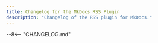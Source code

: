 ```yaml
---
title: Changelog for the MkDocs RSS Plugin
description: "Changelog of the RSS plugin for MkDocs."
---
```


--8<-- "CHANGELOG.md"
